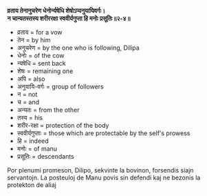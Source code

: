 **व्रताय तेनानुचरेण धेनोर्न्यषेधि शेषोऽप्यनुयायिवर्गः।**  
**न चान्यतस्तस्य शरीररक्षा स्ववीर्यगुप्ता हि मनोः प्रसूतिः॥२-४॥**

*   व्रताय = for a vow
*   तेन = by him
*   अनुचरेण = by the one who is following, Dilipa
*   धेनोः = of the cow
*   न्यषेधि = sent back
*   शेषः = remaining one
*   अपि = also
*   अनुयायि-वर्गः = group of followers
*   न = not
*   च = and
*   अन्यतः = from the other
*   तस्य = his
*   शरीर-रक्षा = protection of the body
*   स्ववीर्यगुप्ताः = those which are protectable by the self's prowess
*   हि = indeed
*   मनोः = of manu
*   प्रसूतिः = descendants

Por plenumi promeson, Dilipo, sekvinte la bovinon, forsendis siajn servantojn. La posteuloj de Manu povis sin defendi kaj ne bezonis la protekton de aliaj